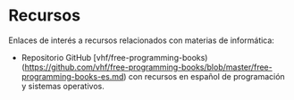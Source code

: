  
 # Recursos
 Enlaces de interés a recursos relacionados con materias de informática:
 * Repositorio GitHub [vhf/free-programming-books) (https://github.com/vhf/free-programming-books/blob/master/free-programming-books-es.md) con recursos en español de programación y sistemas operativos.
 
